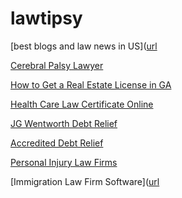 # lawtipsy
[best blogs and law news in US]([url](https://lawtipsy.com/)




[Cerebral Palsy Lawyer]([url](https://lawtipsy.com/cerebral-palsy-lawyer-advocates-for-justice-and-compassion/))

[How to Get a Real Estate License in GA]([url](https://lawtipsy.com/how-to-get-a-real-estate-license-in-ga-detailed-guide/))

[Health Care Law Certificate Online]([url](https://lawtipsy.com/unlocking-your-career-health-care-law-certificate-online/))

[JG Wentworth Debt Relief]([url](https://lawtipsy.com/jg-wentworth-debt-relief-your-path-to-financial-liberation/))

[Accredited Debt Relief]([url](https://lawtipsy.com/accredited-debt-relief-empowering-financial-freedom/))

[Personal Injury Law Firms]([url](https://lawtipsy.com/a-guide-to-personal-injury-law-firms-in-the-texas/))

[Immigration Law Firm Software]([url](https://lawtipsy.com/immigration-law-firm-software-navigating-efficiency-and-empathy/)
